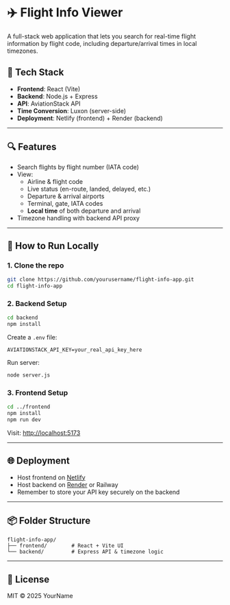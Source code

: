 # ✈️ Flight Info Viewer

A full-stack web application that lets you search for real-time flight information by flight code, including departure/arrival times in local timezones.

## 🧰 Tech Stack

- **Frontend**: React (Vite)
- **Backend**: Node.js + Express
- **API**: AviationStack API
- **Time Conversion**: Luxon (server-side)
- **Deployment**: Netlify (frontend) + Render (backend)

---

## 🔍 Features

- Search flights by flight number (IATA code)
- View:
  - Airline & flight code
  - Live status (en-route, landed, delayed, etc.)
  - Departure & arrival airports
  - Terminal, gate, IATA codes
  - **Local time** of both departure and arrival
- Timezone handling with backend API proxy

---

## 🚀 How to Run Locally

### 1. Clone the repo

```bash
git clone https://github.com/yourusername/flight-info-app.git
cd flight-info-app
```

### 2. Backend Setup

```bash
cd backend
npm install
```
Create a `.env` file:
```
AVIATIONSTACK_API_KEY=your_real_api_key_here
```
Run server:
```bash
node server.js
```

### 3. Frontend Setup

```bash
cd ../frontend
npm install
npm run dev
```

Visit: [http://localhost:5173](http://localhost:5173)

---

## 🌐 Deployment

- Host frontend on [Netlify](https://www.netlify.com/)
- Host backend on [Render](https://render.com/) or Railway
- Remember to store your API key securely on the backend

---

## 📦 Folder Structure

```
flight-info-app/
├── frontend/        # React + Vite UI
└── backend/         # Express API & timezone logic
```

---

## 📄 License

MIT © 2025 YourName
